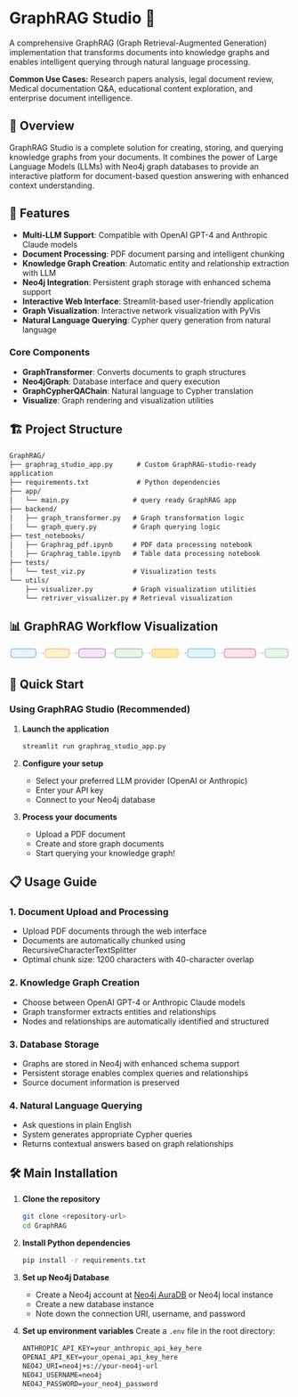# GraphRAG Studio 🔗

A comprehensive GraphRAG (Graph Retrieval-Augmented Generation) implementation that transforms documents into knowledge graphs and enables intelligent querying through natural language processing.

**Common Use Cases:** Research papers analysis, legal document review, Medical documentation Q&A, educational content exploration, and enterprise document intelligence.

## 🌟 Overview

GraphRAG Studio is a complete solution for creating, storing, and querying knowledge graphs from your documents. It combines the power of Large Language Models (LLMs) with Neo4j graph databases to provide an interactive platform for document-based question answering with enhanced context understanding.

## 🚀 Features

- **Multi-LLM Support**: Compatible with OpenAI GPT-4 and Anthropic Claude models
- **Document Processing**: PDF document parsing and intelligent chunking
- **Knowledge Graph Creation**: Automatic entity and relationship extraction with LLM
- **Neo4j Integration**: Persistent graph storage with enhanced schema support
- **Interactive Web Interface**: Streamlit-based user-friendly application
- **Graph Visualization**: Interactive network visualization with PyVis
- **Natural Language Querying**: Cypher query generation from natural language


### Core Components

- **GraphTransformer**: Converts documents to graph structures
- **Neo4jGraph**: Database interface and query execution
- **GraphCypherQAChain**: Natural language to Cypher translation
- **Visualize**: Graph rendering and visualization utilities



## 🏗️ Project Structure

```
GraphRAG/
├── graphrag_studio_app.py      # Custom GraphRAG-studio-ready application
├── requirements.txt            # Python dependencies
├── app/
│   └── main.py                # query ready GraphRAG app
├── backend/
│   ├── graph_transformer.py   # Graph transformation logic
│   └── graph_query.py         # Graph querying logic
├── test_notebooks/
│   ├── Graphrag_pdf.ipynb     # PDF data processing notebook
│   ├── Graphrag_table.ipynb   # Table data processing notebook
├── tests/
│   └── test_viz.py            # Visualization tests
└── utils/
    ├── visualizer.py          # Graph visualization utilities
    └── retriver_visualizer.py # Retrieval visualization
```

## 📊 GraphRAG Workflow Visualization

<div align="center">
  <img src="pdf_graph_generation.svg" alt="GraphRAG Workflow" width="800" style="max-width: 100%; height: auto;">
</div>

## 🚀 Quick Start

### Using GraphRAG Studio (Recommended)

1. **Launch the application**
   ```bash
   streamlit run graphrag_studio_app.py
   ```

2. **Configure your setup**
   - Select your preferred LLM provider (OpenAI or Anthropic)
   - Enter your API key
   - Connect to your Neo4j database

3. **Process your documents**
   - Upload a PDF document
   - Create and store graph documents
   - Start querying your knowledge graph!

## 📋 Usage Guide

### 1. Document Upload and Processing
- Upload PDF documents through the web interface
- Documents are automatically chunked using RecursiveCharacterTextSplitter
- Optimal chunk size: 1200 characters with 40-character overlap

### 2. Knowledge Graph Creation
- Choose between OpenAI GPT-4 or Anthropic Claude models
- Graph transformer extracts entities and relationships
- Nodes and relationships are automatically identified and structured

### 3. Database Storage
- Graphs are stored in Neo4j with enhanced schema support
- Persistent storage enables complex queries and relationships
- Source document information is preserved

### 4. Natural Language Querying
- Ask questions in plain English
- System generates appropriate Cypher queries
- Returns contextual answers based on graph relationships

## 🛠️ Main Installation

1. **Clone the repository**
   ```bash
   git clone <repository-url>
   cd GraphRAG
   ```

2. **Install Python dependencies**
   ```bash
   pip install -r requirements.txt
   ```

3. **Set up Neo4j Database**
   - Create a Neo4j account at [Neo4j AuraDB](https://neo4j.com/cloud/aura/) or Neo4j local instance
   - Create a new database instance
   - Note down the connection URI, username, and password

4. **Set up environment variables**
   Create a `.env` file in the root directory:
   ```env
   ANTHROPIC_API_KEY=your_anthropic_api_key_here
   OPENAI_API_KEY=your_openai_api_key_here
   NEO4J_URI=neo4j+s://your-neo4j-url
   NEO4J_USERNAME=neo4j
   NEO4J_PASSWORD=your_neo4j_password
   ```
